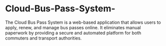 # Cloud-Bus-Pass-System-
The Cloud Bus Pass System is a web-based application that allows users to apply, renew, and manage bus passes online. It eliminates manual paperwork by providing a secure and automated platform for both commuters and transport authorities.
